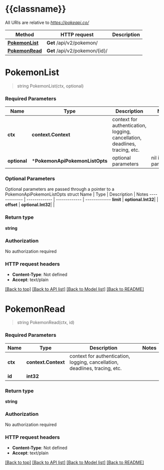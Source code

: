 # {{classname}}

All URIs are relative to *https://pokeapi.co/*

Method | HTTP request | Description
------------- | ------------- | -------------
[**PokemonList**](PokemonApi.md#PokemonList) | **Get** /api/v2/pokemon/ | 
[**PokemonRead**](PokemonApi.md#PokemonRead) | **Get** /api/v2/pokemon/{id}/ | 

# **PokemonList**
> string PokemonList(ctx, optional)


### Required Parameters

Name | Type | Description  | Notes
------------- | ------------- | ------------- | -------------
 **ctx** | **context.Context** | context for authentication, logging, cancellation, deadlines, tracing, etc.
 **optional** | ***PokemonApiPokemonListOpts** | optional parameters | nil if no parameters

### Optional Parameters
Optional parameters are passed through a pointer to a PokemonApiPokemonListOpts struct
Name | Type | Description  | Notes
------------- | ------------- | ------------- | -------------
 **limit** | **optional.Int32**|  | 
 **offset** | **optional.Int32**|  | 

### Return type

**string**

### Authorization

No authorization required

### HTTP request headers

 - **Content-Type**: Not defined
 - **Accept**: text/plain

[[Back to top]](#) [[Back to API list]](../README.md#documentation-for-api-endpoints) [[Back to Model list]](../README.md#documentation-for-models) [[Back to README]](../README.md)

# **PokemonRead**
> string PokemonRead(ctx, id)


### Required Parameters

Name | Type | Description  | Notes
------------- | ------------- | ------------- | -------------
 **ctx** | **context.Context** | context for authentication, logging, cancellation, deadlines, tracing, etc.
  **id** | **int32**|  | 

### Return type

**string**

### Authorization

No authorization required

### HTTP request headers

 - **Content-Type**: Not defined
 - **Accept**: text/plain

[[Back to top]](#) [[Back to API list]](../README.md#documentation-for-api-endpoints) [[Back to Model list]](../README.md#documentation-for-models) [[Back to README]](../README.md)

